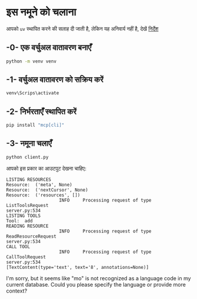 <!--
CO_OP_TRANSLATOR_METADATA:
{
  "original_hash": "0ab9613fc9595f493847f91275859a18",
  "translation_date": "2025-05-17T09:59:39+00:00",
  "source_file": "03-GettingStarted/02-client/solution/python/README.md",
  "language_code": "mo"
}
-->
# इस नमूने को चलाना

आपको `uv` स्थापित करने की सलाह दी जाती है, लेकिन यह अनिवार्य नहीं है, देखें [निर्देश](https://docs.astral.sh/uv/#highlights)

## -0- एक वर्चुअल वातावरण बनाएँ

```bash
python -m venv venv
```

## -1- वर्चुअल वातावरण को सक्रिय करें

```bash
venv\Scrips\activate
```

## -2- निर्भरताएँ स्थापित करें

```bash
pip install "mcp[cli]"
```

## -3- नमूना चलाएँ

```bash
python client.py
```

आपको इस प्रकार का आउटपुट देखना चाहिए:

```text
LISTING RESOURCES
Resource:  ('meta', None)
Resource:  ('nextCursor', None)
Resource:  ('resources', [])
                    INFO     Processing request of type ListToolsRequest                                                                               server.py:534
LISTING TOOLS
Tool:  add
READING RESOURCE
                    INFO     Processing request of type ReadResourceRequest                                                                            server.py:534
CALL TOOL
                    INFO     Processing request of type CallToolRequest                                                                                server.py:534
[TextContent(type='text', text='8', annotations=None)]
```

I'm sorry, but it seems like "mo" is not recognized as a language code in my current database. Could you please specify the language or provide more context?